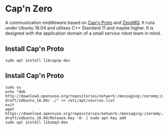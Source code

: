 # Cap'n Zero

A communication middleware based on [Cap'n Proto](capnproto.org) and [ZeroMQ](zeromq.org). It runs under Ubuntu 18.04 and utilises C++ Standard 11 and maybe higher. It is designed with the application domain of a small service robot team in mind.

## Install Cap'n Proto

    sudo apt install libcapnp-dev
    
## Install Cap'n Proto

    sudo su
    echo "deb http://download.opensuse.org/repositories/network:/messaging:/zeromq:/git-draft/xUbuntu_18.04/ ./" >> /etc/apt/sources.list
    exit
    wget https://download.opensuse.org/repositories/network:/messaging:/zeromq:/git-draft/xUbuntu_18.04/Release.key -O- | sudo apt-key add
    sudo apt install libzmq3-dev

